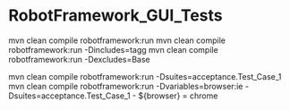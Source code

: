 # RobotFramework_GUI_Tests

mvn clean compile robotframework:run
mvn clean compile robotframework:run -Dincludes=tagg
mvn clean compile robotframework:run -Dexcludes=Base

mvn clean compile robotframework:run -Dsuites=acceptance.Test_Case_1
mvn clean compile robotframework:run -Dvariables=browser:ie -Dsuites=acceptance.Test_Case_1         - ${browser} =      chrome

